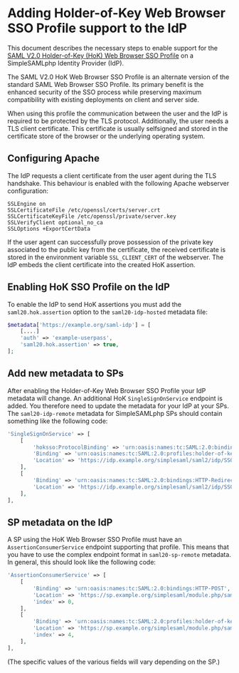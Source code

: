 # Adding Holder-of-Key Web Browser SSO Profile support to the IdP

This document describes the necessary steps to enable support for the [SAML V2.0 Holder-of-Key (HoK) Web Browser SSO Profile](http://docs.oasis-open.org/security/saml/Post2.0/sstc-saml-holder-of-key-browser-sso.pdf)
on a SimpleSAMLphp Identity Provider (IdP).

The SAML V2.0 HoK Web Browser SSO Profile is an alternate version of the standard SAML Web Browser SSO Profile. Its primary benefit is the enhanced security of the SSO process
while preserving maximum compatibility with existing deployments on client and server side.

When using this profile the communication between the user and the IdP is required to be protected by the TLS protocol. Additionally, the user needs a TLS client certificate.
This certificate is usually selfsigned and stored in the certificate store of the browser or the underlying operating system.

## Configuring Apache

The IdP requests a client certificate from the user agent during the TLS handshake. This behaviour is enabled with the following Apache webserver configuration:

```apacheconf
SSLEngine on
SSLCertificateFile /etc/openssl/certs/server.crt
SSLCertificateKeyFile /etc/openssl/private/server.key
SSLVerifyClient optional_no_ca
SSLOptions +ExportCertData
```

If the user agent can successfully prove possession of the private key associated to the public key from the certificate, the received certificate is stored in the
environment variable `SSL_CLIENT_CERT` of the webserver. The IdP embeds the client certificate into the created HoK assertion.

## Enabling HoK SSO Profile on the IdP

To enable the IdP to send HoK assertions you must add the `saml20.hok.assertion` option to the `saml20-idp-hosted` metadata file:

```php
$metadata['https://example.org/saml-idp'] = [
    [....]
    'auth' => 'example-userpass',
    'saml20.hok.assertion' => true,
];
```

## Add new metadata to SPs

After enabling the Holder-of-Key Web Browser SSO Profile your IdP metadata will change. An additional HoK `SingleSignOnService` endpoint is added.
You therefore need to update the metadata for your IdP at your SPs.
The `saml20-idp-remote` metadata for SimpleSAMLphp SPs should contain something like the following code:

```php
'SingleSignOnService' => [
    [
        'hoksso:ProtocolBinding' => 'urn:oasis:names:tc:SAML:2.0:bindings:HTTP-Redirect',
        'Binding' => 'urn:oasis:names:tc:SAML:2.0:profiles:holder-of-key:SSO:browser',
        'Location' => 'https://idp.example.org/simplesaml/saml2/idp/SSOService.php',
    ],
    [
        'Binding' => 'urn:oasis:names:tc:SAML:2.0:bindings:HTTP-Redirect',
        'Location' => 'https://idp.example.org/simplesaml/saml2/idp/SSOService.php',
    ],
],
```

## SP metadata on the IdP

A SP using the HoK Web Browser SSO Profile must have an `AssertionConsumerService` endpoint supporting that profile.
This means that you have to use the complex endpoint format in `saml20-sp-remote` metadata.
In general, this should look like the following code:

```php
'AssertionConsumerService' => [
    [
        'Binding' => 'urn:oasis:names:tc:SAML:2.0:bindings:HTTP-POST',
        'Location' => 'https://sp.example.org/simplesaml/module.php/saml/sp/assertionConsumerService/default-sp',
        'index' => 0,
    ],
    [
        'Binding' => 'urn:oasis:names:tc:SAML:2.0:profiles:holder-of-key:SSO:browser',
        'Location' => 'https://sp.example.org/simplesaml/module.php/saml/sp/assertionConsumerService/default-sp',
        'index' => 4,
    ],
],
```

(The specific values of the various fields will vary depending on the SP.)

